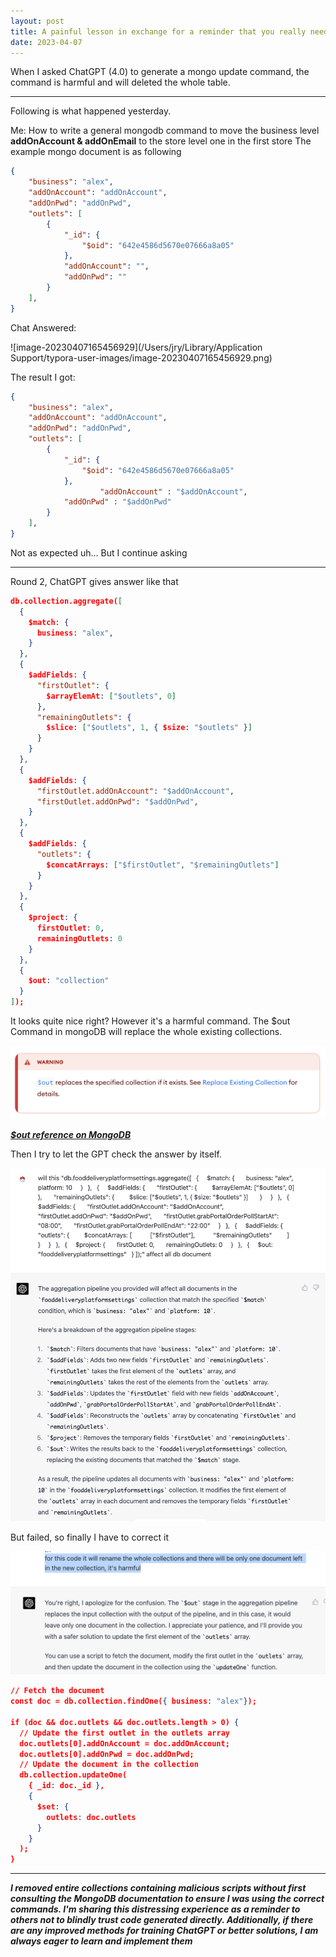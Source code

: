 ```yaml
---
layout: post
title: A painful lesson in exchange for a reminder that you really need to check the script generated by ChatGPT
date: 2023-04-07
---
```


When I asked ChatGPT (4.0) to generate a mongo update command, the command is harmful and will deleted the whole table.

***

Following is what happened yesterday.

Me: How to write a general mongodb command to move the business level **addOnAccount & addOnEmail** to the store level one in the first store The example mongo document is as following

```json
{
    "business": "alex",
    "addOnAccount": "addOnAccount",
    "addOnPwd": "addOnPwd",
    "outlets": [
        {
            "_id": {
                "$oid": "642e4586d5670e07666a8a05"
            },
            "addOnAccount": "",
            "addOnPwd": ""
        }
    ],
}
```

Chat Answered:

![image-20230407165456929](/Users/jry/Library/Application Support/typora-user-images/image-20230407165456929.png)

The result I got:

```json
{
    "business": "alex",
    "addOnAccount": "addOnAccount",
    "addOnPwd": "addOnPwd",
    "outlets": [
        {
            "_id": {
                "$oid": "642e4586d5670e07666a8a05"
            },
    				"addOnAccount" : "$addOnAccount",
          	"addOnPwd" : "$addOnPwd"
        }
    ],
}
```

Not as expected uh... But I continue asking 

***

Round 2, ChatGPT gives answer like that 

```json
db.collection.aggregate([
  {
    $match: {
      business: "alex",
    }
  },
  {
    $addFields: {
      "firstOutlet": {
        $arrayElemAt: ["$outlets", 0]
      },
      "remainingOutlets": {
        $slice: ["$outlets", 1, { $size: "$outlets" }]
      }
    }
  },
  {
    $addFields: {
      "firstOutlet.addOnAccount": "$addOnAccount",
      "firstOutlet.addOnPwd": "$addOnPwd",
    }
  },
  {
    $addFields: {
      "outlets": {
        $concatArrays: ["$firstOutlet", "$remainingOutlets"]
      }
    }
  },
  {
    $project: {
      firstOutlet: 0,
      remainingOutlets: 0
    }
  },
  {
    $out: "collection"
  }
]);

```

It looks quite nice right? However it's a harmful command. The $out Command in mongoDB will replace the whole existing collections.

![image-20230407170104480](./../images/image-20230407170104480.png)

***[$out reference on MongoDB](https://www.mongodb.com/docs/manual/reference/operator/aggregation/out/)***

Then I try to let the GPT check the answer by itself.

![image-20230407175431284](./../images/image-20230407175431284.png)

But failed, so finally I have to correct it

![image-20230407175733272](./../images/image-20230407175733272.png)

```json
// Fetch the document
const doc = db.collection.findOne({ business: "alex"});

if (doc && doc.outlets && doc.outlets.length > 0) {
  // Update the first outlet in the outlets array
  doc.outlets[0].addOnAccount = doc.addOnAccount;
  doc.outlets[0].addOnPwd = doc.addOnPwd;
  // Update the document in the collection
  db.collection.updateOne(
    { _id: doc._id },
    {
      $set: {
        outlets: doc.outlets
      }
    }
  );
}

```

***

***I removed entire collections containing malicious scripts without first consulting the MongoDB documentation to ensure I was using the correct commands. I'm sharing this distressing experience as a reminder to others not to blindly trust code generated directly. Additionally, if there are any improved methods for training ChatGPT or better solutions, I am always eager to learn and implement them***

